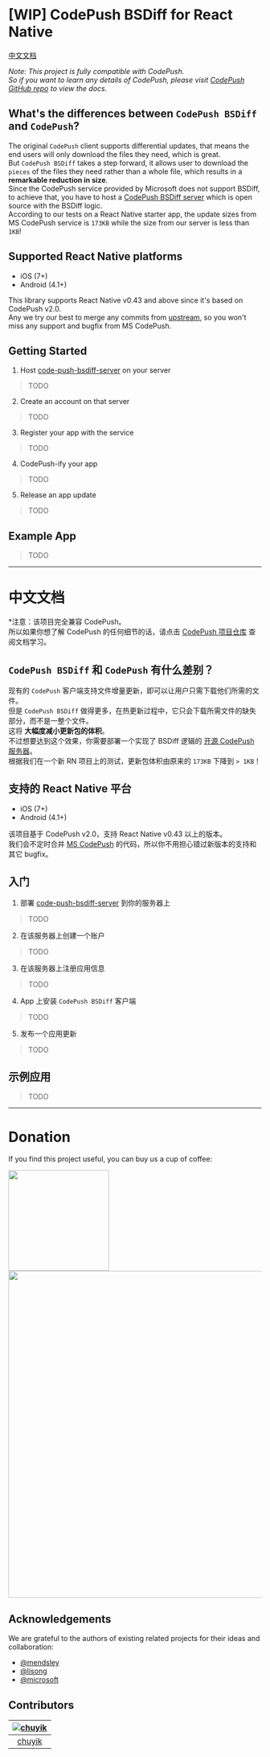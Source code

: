 # [WIP] CodePush BSDiff for React Native

[中文文档](#中文文档)

*Note: This project is fully compatible with CodePush.   
So if you want to learn any details of CodePush, please visit [CodePush GitHub repo](https://github.com/Microsoft/react-native-code-push) to view the docs.*

## What's the differences between `CodePush BSDiff` and `CodePush`?

The original `CodePush` client supports differential updates, that means the end users will only download the files they need, which is great.   
But `CodePush BSDiff` takes a step forward, it allows user to download the `pieces` of the files they need rather than a whole file, which results in a __remarkable reduction in size__.   
Since the CodePush service provided by Microsoft does not support BSDiff, to achieve that, you have to host a [CodePush BSDiff server](https://github.com/o2team/code-push-bsdiff-server) which is open source with the BSDiff logic.   
According to our tests on a React Native starter app, the update sizes from MS CodePush service is `173KB` while the size from our server is less than `1KB`!   

## Supported React Native platforms

- iOS (7+)
- Android (4.1+)

This library supports React Native v0.43 and above since it's based on CodePush v2.0.   
Any we try our best to merge any commits from [upstream](https://github.com/Microsoft/react-native-code-push), so you won't miss any support and bugfix from MS CodePush.

## Getting Started

1. Host [code-push-bsdiff-server](https://github.com/o2team/code-push-bsdiff-server) on your server
> TODO

2. Create an account on that server
> TODO

3. Register your app with the service
> TODO

4. CodePush-ify your app
> TODO

5. Release an app update
> TODO

## Example App
> TODO

---
# 中文文档

*注意：该项目完全兼容 CodePush。   
所以如果你想了解 CodePush 的任何细节的话，请点击 [CodePush 项目仓库](https://github.com/Microsoft/react-native-code-push) 查阅文档学习。

## `CodePush BSDiff` 和 `CodePush` 有什么差别？

现有的 `CodePush` 客户端支持文件增量更新，即可以让用户只需下载他们所需的文件。   
但是 `CodePush BSDiff` 做得更多，在热更新过程中，它只会下载所需文件的缺失部分，而不是一整个文件。   
这将 __大幅度减小更新包的体积__。   
不过想要达到这个效果，你需要部署一个实现了 BSDiff 逻辑的 [开源 CodePush 服务器](https://github.com/o2team/code-push-bsdiff-server)。   
根据我们在一个新 RN 项目上的测试，更新包体积由原来的 `173KB` 下降到 `> 1KB`！    

## 支持的 React Native 平台

- iOS (7+)
- Android (4.1+)

该项目基于 CodePush v2.0，支持 React Native v0.43 以上的版本。   
我们会不定时合并 [MS CodePush](https://github.com/Microsoft/react-native-code-push) 的代码，所以你不用担心错过新版本的支持和其它 bugfix。

## 入门

1. 部署 [code-push-bsdiff-server](https://github.com/o2team/code-push-bsdiff-server) 到你的服务器上
> TODO

2. 在该服务器上创建一个账户
> TODO

3. 在该服务器上注册应用信息
> TODO

4. App 上安装 `CodePush BSDiff` 客户端
> TODO

5. 发布一个应用更新
> TODO

## 示例应用
> TODO

---

# Donation

If you find this project useful, you can buy us a cup of coffee:    

<a href="https://www.paypal.me/chuyik" target="blank">
<img width="200" src="https://storage.360buyimg.com/mtd/home/donate_paypal_min1495016435786.png" alt="">
</a><br>     

<img width="650" src="https://storage.360buyimg.com/mtd/home/donate_cn1495017701926.png" alt="">

## Acknowledgements
We are grateful to the authors of existing related projects for their ideas and collaboration:

- [@mendsley](https://github.com/mendsley/bsdiff)
- [@lisong](https://github.com/lisong)
- [@microsoft](https://github.com/Microsoft)

## Contributors
[![chuyik](https://avatars2.githubusercontent.com/u/6262943?v=3&s=120)](https://github.com/chuyik) |
:---:|
[chuyik](https://github.com/chuyik) |

